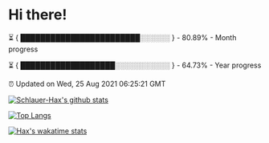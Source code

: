 # Hi there!

⏳ { ████████████████████████░░░░░░ } - 80.89% - Month progress

⏳ { ███████████████████░░░░░░░░░░░ } - 64.73% - Year progress

⏰ Updated on Wed, 25 Aug 2021 06:25:21 GMT


[![Schlauer-Hax's github stats](https://github-readme-stats.vercel.app/api?username=Schlauer-Hax&show_icons=true&theme=dark&count_private=true)](https://github.com/Schlauer-Hax)


[![Top Langs](https://github-readme-stats.vercel.app/api/top-langs/?username=Schlauer-Hax&layout=compact&theme=dark)](https://github.com/Schlauer-Hax?tab=repositories)


[![Hax's wakatime stats](https://github-readme-stats.vercel.app/api/wakatime?username=Hax&theme=dark)](https://wakatime.com/@Hax)

